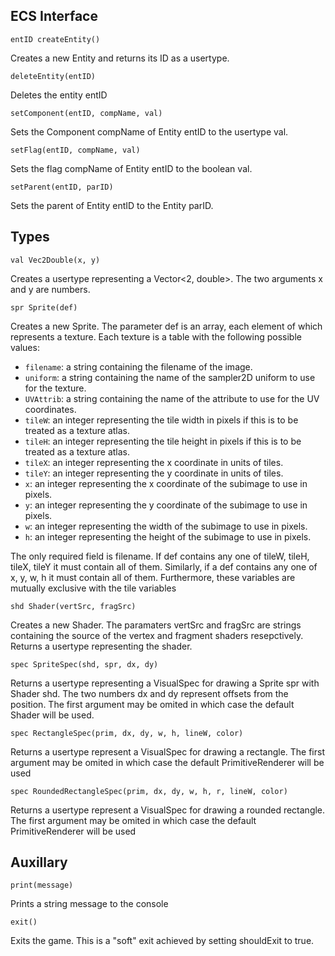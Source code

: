 ECS Interface
-------------

`entID createEntity()`

Creates a new Entity and returns its ID as a usertype.

`deleteEntity(entID)`

Deletes the entity entID

`setComponent(entID, compName, val)`

Sets the Component compName of Entity entID to the usertype val.

`setFlag(entID, compName, val)`

Sets the flag compName of Entity entID to the boolean val.

`setParent(entID, parID)`

Sets the parent of Entity entID to the Entity parID.

Types
-----

`val Vec2Double(x, y)`

Creates a usertype representing a Vector<2, double>. The two arguments x and y are numbers.

`spr Sprite(def)`

Creates a new Sprite. The parameter def is an array, each element of which represents a texture. Each texture is a table with the following possible values:
* `filename`: a string containing the filename of the image.
* `uniform`: a string containing the name of the sampler2D uniform to use for the texture.
* `UVAttrib`: a string containing the name of the attribute to use for the UV coordinates.
* `tileW`: an integer representing the tile width in pixels if this is to be treated as a texture atlas.
* `tileH`: an integer representing the tile height in pixels if this is to be treated as a texture atlas.
* `tileX`: an integer representing the x coordinate in units of tiles.
* `tileY`: an integer representing the y coordinate in units of tiles.
* `x`: an integer representing the x coordinate of the subimage to use in pixels.
* `y`: an integer representing the y coordinate of the subimage to use in pixels.
* `w`: an integer representing the width of the subimage to use in pixels.
* `h`: an integer representing the height of the subimage to use in pixels.

The only required field is filename. If def contains any one of tileW, tileH, tileX, tileY it must contain all of them. Similarly, if a def contains any one of x, y, w, h it must contain all of them. Furthermore, these variables are mutually exclusive with the tile variables

`shd Shader(vertSrc, fragSrc)`

Creates a new Shader. The paramaters vertSrc and fragSrc are strings containing the source of the vertex and fragment shaders resepctively. Returns a usertype representing the shader.

`spec SpriteSpec(shd, spr, dx, dy)`

Returns a usertype representing a VisualSpec for drawing a Sprite spr with Shader shd. The two numbers dx and dy represent offsets from the position. The first argument may be omited in which case the default Shader will be used.

`spec RectangleSpec(prim, dx, dy, w, h, lineW, color)`

Returns a usertype represent a VisualSpec for drawing a rectangle. The first argument may be omited in which case the default PrimitiveRenderer will be used

`spec RoundedRectangleSpec(prim, dx, dy, w, h, r, lineW, color)`

Returns a usertype represent a VisualSpec for drawing a rounded rectangle. The first argument may be omited in which case the default PrimitiveRenderer will be used

Auxillary
---------

`print(message)`

Prints a string message to the console

`exit()`

Exits the game. This is a "soft" exit achieved by setting shouldExit to true.
